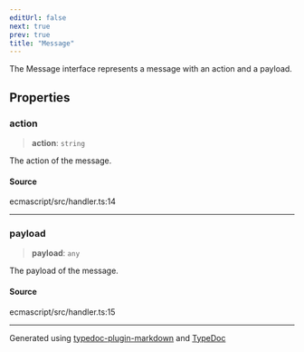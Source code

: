 ```yaml
---
editUrl: false
next: true
prev: true
title: "Message"
---
```


The Message interface represents a message with an action and a payload.

## Properties

### action

> **action**: `string`

The action of the message.

#### Source

ecmascript/src/handler.ts:14

***

### payload

> **payload**: `any`

The payload of the message.

#### Source

ecmascript/src/handler.ts:15

***

Generated using [typedoc-plugin-markdown](https://www.npmjs.com/package/typedoc-plugin-markdown) and [TypeDoc](https://typedoc.org/)
